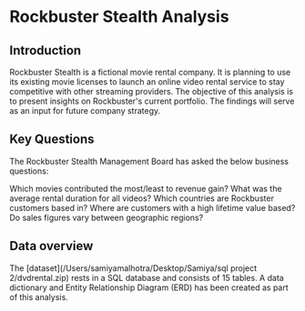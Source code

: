 # Rockbuster Stealth Analysis 
## Introduction
Rockbuster Stealth is a fictional movie rental company. It is planning to use its existing movie licenses to launch an online video rental service to stay competitive with other streaming providers. The objective of this analysis is to present insights on Rockbuster's current portfolio. The findings will serve as an input for future company strategy.
## Key Questions
The Rockbuster Stealth Management Board has asked the below business questions:

Which movies contributed the most/least to revenue gain?
What was the average rental duration for all videos?
Which countries are Rockbuster customers based in?
Where are customers with a high lifetime value based?
Do sales figures vary between geographic regions?
 ## Data overview
 The [dataset](/Users/samiyamalhotra/Desktop/Samiya/sql project 2/dvdrental.zip) rests in a SQL database and consists of 15 tables. A data dictionary and Entity Relationship Diagram (ERD) has been created as part of this analysis.

